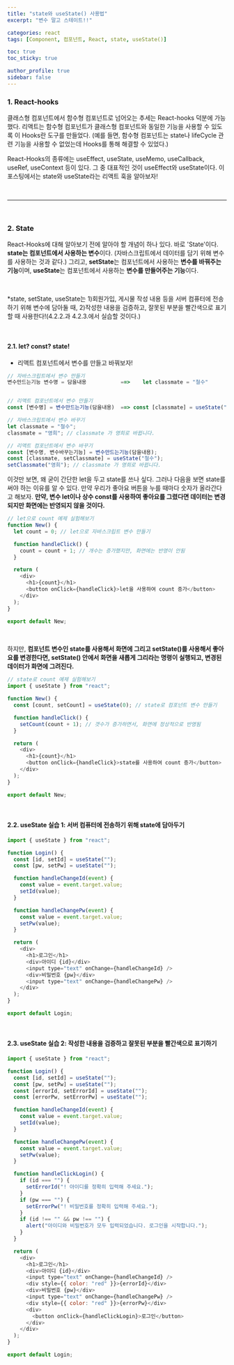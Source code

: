 ```yaml
---
title: "state와 useState() 사용법"
excerpt: "변수 말고 스테이트!!"

categories: react
tags: [Component, 컴포넌트, React, state, useState()]

toc: true
toc_sticky: true

author_profile: true
sidebar: false
---
```


### 1. React-hooks

클래스형 컴포넌트에서 함수형 컴포넌트로 넘어오는 추세는 React-hooks 덕분에 가능했다. 리액트는 함수형 컴포넌트가 클래스형 컴포넌트와 동일한 기능을 사용할 수 있도록 이 Hooks란 도구를 만들었다. (예를 들면, 함수형 컴포넌트는 state나 lifeCycle 관련 기능을 사용할 수 없었는데 Hooks를 통해 해결할 수 있었다.)

React-Hooks의 종류에는 useEffect, useState, useMemo, useCallback, useRef, useContext 등이 있다. 그 중 대표적인 것이 useEffect와 useState이다. 이 포스팅에서는 state와 useState라는 리액트 훅을 알아보자!

<br>

---

<br>

### 2. State

React-Hooks에 대해 알아보기 전에 알아야 할 개념이 하나 있다. 바로 'State'이다. **state는 컴포넌트에서 사용하는 변수**이다. (자바스크립트에서 데이터를 담기 위해 변수를 사용하는 것과 같다.) 그리고, **setState**는 컴포넌트에서 사용하는 **변수를 바꿔주는 기능**이며, **useState**는 컴포넌트에서 사용하는 **변수를 만들어주는 기능**이다.

<br>

\*state, setState, useState는 1)회원가입, 게시물 작성 내용 등을 서버 컴퓨터에 전송하기 위해 변수에 담아둘 때, 2)작성한 내용을 검증하고, 잘못된 부분을 빨간색으로 표기할 때 사용한다!(4.2.2.과 4.2.3.에서 실습할 것이다.)

<br>

#### 2.1. let? const? state!

- 리액트 컴포넌트에서 변수를 만들고 바꿔보자!

```javascript
// 자바스크립트에서 변수 만들기
변수만드는기능 변수명 = 담을내용           ==>    let classmate = "철수"


// 리액트 컴포넌트에서 변수 만들기
const [변수명] = 변수만드는기능(담을내용)  ==> const [classmate] = useState("철수")
```

```javascript
// 자바스크립트에서 변수 바꾸기
let classmate = "철수";
classmate = "영희"; // classmate 가 영희로 바뀝니다.

// 리액트 컴포넌트에서 변수 바꾸기
const [변수명, 변수바꾸는기능] = 변수만드는기능(담을내용);
const [classmate, setClassmate] = useState("철수");
setClassmate("영희"); // classmate 가 영희로 바뀝니다.
```

이것만 보면, 왜 굳이 간단한 let을 두고 state를 쓰나 싶다. 그러나 다음을 보면 state를 써야 하는 이유를 알 수 있다. 만약 우리가 좋아요 버튼을 누를 때마다 숫자가 올라간다고 해보자. **만약, 변수 let이나 상수 const를 사용하여 좋아요를 그렸다면 데이터는 변경되지만 화면에는 반영되지 않을 것이다.**

```javascript
// let으로 count 예제 실험해보기
function New() {
  let count = 0; // let으로 자바스크립트 변수 만들기

  function handleClick() {
    count = count + 1; // 개수는 증가했지만, 화면에는 반영이 안됨
  }

  return (
    <div>
      <h1>{count}</h1>
      <button onClick={handleClick}>let을 사용하여 count 증가</button>
    </div>
  );
}

export default New;
```

<br>

하지만, **컴포넌트 변수인 state를 사용해서 화면에 그리고 setState()를 사용해서 좋아요를 변경한다면, setState() 안에서 화면을 새롭게 그리라는 명령이 실행되고, 변경된 데이터가 화면에 그려진다.**

```javascript
// state로 count 예제 실험해보기
import { useState } from "react";

function New() {
  const [count, setCount] = useState(0); // state로 컴포넌트 변수 만들기

  function handleClick() {
    setCount(count + 1); // 갯수가 증가하면서, 화면에 정상적으로 반영됨
  }

  return (
    <div>
      <h1>{count}</h1>
      <button onClick={handleClick}>state를 사용하여 count 증가</button>
    </div>
  );
}

export default New;
```

<br>

#### 2.2. useState 실습 1: 서버 컴퓨터에 전송하기 위해 state에 담아두기

```javascript
import { useState } from "react";

function Login() {
  const [id, setId] = useState("");
  const [pw, setPw] = useState("");

  function handleChangeId(event) {
    const value = event.target.value;
    setId(value);
  }

  function handleChangePw(event) {
    const value = event.target.value;
    setPw(value);
  }

  return (
    <div>
      <h1>로그인</h1>
      <div>아이디 {id}</div>
      <input type="text" onChange={handleChangeId} />
      <div>비밀번호 {pw}</div>
      <input type="text" onChange={handleChangePw} />
    </div>
  );
}

export default Login;
```

<br>

#### 2.3. useState 실습 2: 작성한 내용을 검증하고 잘못된 부분을 빨간색으로 표기하기

```javascript
import { useState } from "react";

function Login() {
  const [id, setId] = useState("");
  const [pw, setPw] = useState("");
  const [errorId, setErrorId] = useState("");
  const [errorPw, setErrorPw] = useState("");

  function handleChangeId(event) {
    const value = event.target.value;
    setId(value);
  }

  function handleChangePw(event) {
    const value = event.target.value;
    setPw(value);
  }

  function handleClickLogin() {
    if (id === "") {
      setErrorId("! 아이디를 정확히 입력해 주세요.");
    }
    if (pw === "") {
      setErrorPw("! 비밀번호를 정확히 입력해 주세요.");
    }
    if (id !== "" && pw !== "") {
      alert("아이디와 비밀번호가 모두 입력되었습니다. 로그인을 시작합니다.");
    }
  }

  return (
    <div>
      <h1>로그인</h1>
      <div>아이디 {id}</div>
      <input type="text" onChange={handleChangeId} />
      <div style={{ color: "red" }}>{errorId}</div>
      <div>비밀번호 {pw}</div>
      <input type="text" onChange={handleChangePw} />
      <div style={{ color: "red" }}>{errorPw}</div>
      <div>
        <button onClick={handleClickLogin}>로그인</button>
      </div>
    </div>
  );
}

export default Login;
```
